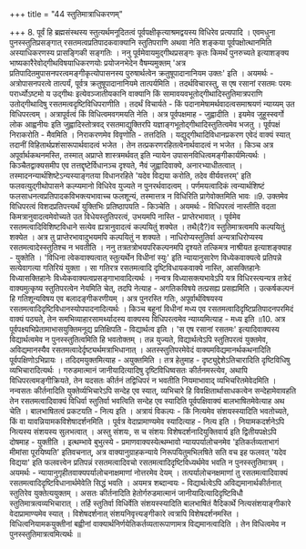 +++
title = "44 स्तुतिमात्राधिकरणम्"

+++
8. पूर्वं हि ब्रह्मसंस्थस्य स्तुत्यर्थमनूदितत्वं पूर्वपक्षीकृत्याश्रमद्वयस्य विधिरेव प्रत्यपादि । एवमधुना पुनस्स्तुतिप्रसङ्गात् रसतमत्वप्रतिपादकवाक्यानि स्तुतिपराणि अथवा नेति शङ्कया पूर्वपक्षोत्थानमिति अस्याधिकरणस्य प्रासङ्गिकी सङ्गतिः । ननु पूर्वमेवायमुद्गीथप्रसङ्गः कृतः किमर्थं पुनरुच्यते इत्याशङ्क्य भाष्यकारैरेवोद्गीथविषयाधिकरणयोः प्रयोजनभेदेन वैषम्यमुक्तम् 'अत्र प्रतिपादितमुपासनपरत्वमङ्गीकृत्योपासनस्य पुरुषार्थत्वेन क्रतुषूपादानानियम उक्तः' इति । अयमर्थः - अत्रोपासनपरत्वे तात्पर्यं, पूर्वत्र क्रतुषूपादानानियमे तात्पर्यमिति । तदर्थविचारस्तु, स एष रसानां रसतमः परमः परार्ध्योऽष्टमो य उद्गीथः इत्येवञ्जातीयकानि वाक्यानि किं सामावयवभूतोद्गीथादिस्तुतिमात्रपराणि उतोद्गीथादिषु रसतमत्वदृष्टिविधिपराणीति । तदर्थं विचार्यते - किं पदानामेषामर्थवादत्वसमाश्रयणं न्याय्यम् उत विधिपरत्वम् । अत्रापूर्वत्वं किं विधित्वमवगमयति नेति । अत्र पूर्वपक्षमाह - जुह्वादीति । इयमेव जुहूस्स्वर्गो लोक आह्वनीयः इति जुह्वादिस्तोत्रवद् रसतमाद्युक्तिरपि यज्ञाङ्गभूतोद्गीथादिस्तुतित्वमेव भजतु । पूर्वपक्षं निराकरोति - मैवमिति । निराकरणमेव विवृणोति - तत्तदिति । यद्युद्गीथादिविधानप्रकरण एवेदं वाक्यं स्यात् तदानीं विहितार्थप्रशंसारूपार्थवादत्वं भजेत । तेन तत्प्रकरणरहितत्वेनार्थवादत्वं न भजेत । किञ्च अत्र अपूर्वार्थकथनमस्ति, तस्मात् अप्राप्ते शास्त्रमर्थवत् इति न्यायेन उपासनविधित्वमङ्गीकार्यमित्यर्थः । किञ्चैतद्वाक्यसमीप एव तत्तद्दृष्टेर्विधानञ्च दृश्यते, नैवं जुह्वादिवाक्ये, अनारभ्याधीतत्वात् । तस्मादनन्यार्थशिष्टेऽन्यस्याङ्गतया विधानरहिते 'यदेव विद्यया करोति, तदेव वीर्यवत्तरम्' इति फलवत्युद्गीथोपासने कल्प्यमानो विधिरेव युज्यते न पुनरर्थवादत्वम् । पर्णमयत्वादिकं त्वन्यार्थशिष्टं फलसाधनत्वप्रतिपादकविभक्त्यभावाच्च फलशून्यं, तस्मात्तत्र न विधिरिति प्रागेवोक्तमिति भावः ॥9. उक्तमेव विधिपरत्वं विशदप्रतिपत्त्यर्थं युक्तिभिः प्रतिष्ठापयति - किञ्चेति । अयमर्थः - विधिपरत्वं नास्तीति वदता किमत्रानुवादत्वमेवोच्यते उत विधेयस्तुतिपरत्वं, उभयमपि नास्ति - प्राप्तेरभावात् । पूर्वमेव रसतमत्वादिविशिष्टविधाने सत्येव ह्यत्रानुवादत्वं कल्पयितुं शक्येत । तथै(दै?)व स्तुतिमात्रत्वमपि कल्पयितुं शक्येत । अत्र तु प्राप्तेरभावादुभयमपि कल्पयितुं न शक्यते । नाधिरोप्यस्तुतिर्वा अन्यत्राधिरोप्यस्य रसतमत्वादेस्स्तुतिश्च न भवतीति । ननु तत्रतत्रोभयपरिकल्पनमपि दृश्यते तत्किमत्र नाश्रीयत इत्याशङ्क्याह - युक्तेति । 'विधिना त्वेकवाक्यत्वात् स्तुत्यर्थेन विधीनां स्युः' इति न्यायानुसारेण विध्येकवाक्यत्वे प्रतिपन्ने सत्येवागत्या गतिरियं युक्ता । सा गतिरत्र रसतमत्वादि दृष्टिविधायकवाक्ये नास्ति, आसक्तिहानेः विध्यासक्तिहानेः विध्येकवाक्यत्वप्रसङ्गाभावादित्यर्थः । नन्वत्र विध्यासक्त्यभावेऽपि यत्र विधिरस्त्यन्यत्र तत्रेदं वाक्यमुत्कृष्य स्तुतिपरत्वेन नेयमिति चेत्, तदपि नेत्याह - अगतिकविषये तत्प्रसह्य प्रसह्यमिति । उत्कर्षकल्पनं हि गतिशून्यविषय एव बलादङ्गीकरणीयम् । अत्र पुनरस्ति गतिः, अपूर्वार्थविषयस्य रसतमत्वादिदृष्टिविधानस्योपपादनादित्यर्थः । किञ्च बहूनां विधीनां मध्य एव रसतमत्वादिदृष्टिप्रतिपादनपरमिदं वाक्यं पठ्यते, तेन समभिव्याहारसामर्थ्यादस्य वाक्यस्य विधिपरत्वमेव न्याय्यमित्याह - मध्य इति ॥10. अत्र पूर्वपक्ष्यभिप्रेतामाभासयुक्तिमनूद्य प्रतिक्षिपति - विद्यार्थत्व इति । 'स एष रसानां रसतमः' इत्यादिवाक्यस्य विद्यार्थत्वमेव न पुनस्स्तुतित्वमिति हि भवतोक्तम् । तन्न युज्यते, विद्यार्थत्वेऽपि स्तुतिपरत्वं युक्तमेव, अविद्यमानस्यैव रसतमत्वादेर्दृष्ट्यर्थमत्राभिधानात् । अतस्स्तुतिपरमेवेदं वाक्यमविद्यमानर्थकथनादिति पूर्वपक्षिणोऽभिप्रायः । तदिदमयुक्तमित्याह - अयुक्तमिति । तत्र हेतुमाह - दृष्ट्युद्देशेऽतिचारादिति दृष्टिविधिषु व्यभिचारादित्यर्थः । गरुडमात्मानं जानीयादित्यादिषु दृष्टिविधिष्वसतः कीर्तनमस्त्येव, अथापि विधिपरत्वमङ्गीक्रियते, तेन यदसतः कीर्तनं तद्विधिपरं न भवतीति नियमाभावाद् व्यभिचरितमेवेदमिति । नन्वसतः कीर्तनादिति युक्तेर्व्यभिचारेऽपि सन्देह एव स्यात्, व्यभिचारे हि विवक्षितार्थासाधकत्वेन सन्देहामेवावहति तेन रसतमत्वादिवाक्यं विधिर्वा स्तुतिर्वा भवत्विति सन्देह एव स्यादिति पूर्वपक्षिवाक्यं बालभाषितमेवेत्याह अथ चेति । बालभाषितत्वं प्रकटयति - नित्य इति । अत्रायं विकल्पः - किं नित्यमेव संशयस्स्यादिति भवतोच्यते, किं वा यावन्नियामकविशेषादर्शनमिति । पूर्वत्र वेदाप्रामाण्यमेव स्यादित्याह - नित्य इति । नियामकदर्शनेऽपि नित्यस्य संशयस्य सुलभत्वात् । अस्तु संशयः, स च संशयः विशेषदर्शनादियुक्तिवार्य इति द्वितीयपक्षेऽपि दोषमाह - युक्तीति । इत्थम्भावे बुभुत्स्ये - प्रमाणवाक्यस्येत्थम्भावो न्यायपर्यालोचनमेव 'इतिकर्तव्यताभागं मीमांसा पूरयिष्यति' इतिवचनात्, अत्र वाक्यानुग्राहकन्याये निरूपयितुमभिलषिते सति वच इह फलवत् 'यदेव विद्यया' इति फलवत्त्वेन प्रतिपन्नं रसतमत्वादिवचो रसतमत्वादिदृष्टिविध्यर्थमेव भवति न पुनस्स्तुतिमात्रम् । अयमर्थः - न्यायानुगृहीतवाक्यपर्यालोचनाक्षमाणां नोत्तरमेव देयम् । तत्पर्यालोचनक्षमाणां तु रसतमत्वादिवाक्यं रसतमत्वादिदृष्टिविधानार्थमेवेति सिद्धं भवति । अयमत्र शब्दान्वयः - विद्यार्थत्वेऽपि अविद्यमानार्थकीर्तनात् स्तुतिरेव युक्तेत्ययुक्तम् । असतः कीर्तनादिति हेतोर्गरुडमात्मानं जानीयादित्यादिदृष्टिविधौ स्तुतिमात्रत्वव्यभिचारात् । तर्हि स्तुतिर्वा विधिर्वेति संशयस्स्यादिति बालभाषितं वैदिकार्थे नित्यसंशयाङ्गीकारे वेदाप्रामाण्यमेव स्यात् । विशेषदर्शनात् संशयनिवृत्त्यङ्गीकारे त्वत्रापि विशेषदर्शनमस्ति । विधित्वनियामकयुक्तीनां बह्वीनां वाक्यार्थनिर्णयेतिकर्तव्यतारूपाणामत्र विद्यमानत्वादिति । तेन विधित्वमेव न पुनस्स्तुतिमात्रत्वमित्यर्थः ॥